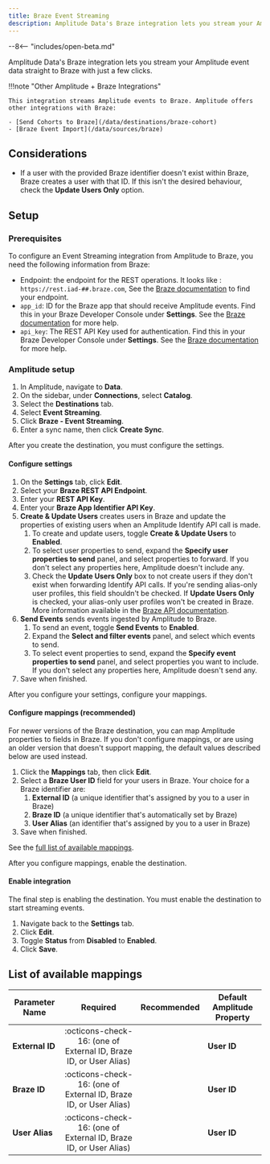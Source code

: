 ```yaml
---
title: Braze Event Streaming
description: Amplitude Data's Braze integration lets you stream your Amplitude event data straight to Braze with just a few clicks.
---
```


--8<-- "includes/open-beta.md"

Amplitude Data's Braze integration lets you stream your Amplitude event data straight to Braze with just a few clicks.

!!!note "Other Amplitude + Braze Integrations"

    This integration streams Amplitude events to Braze. Amplitude offers other integrations with Braze:

    - [Send Cohorts to Braze](/data/destinations/braze-cohort)
    - [Braze Event Import](/data/sources/braze)

## Considerations

- If a user with the provided Braze identifier doesn't exist within Braze, Braze creates a user with that ID. If this isn't the desired behaviour, check the **Update Users Only** option.

## Setup

### Prerequisites

To configure an Event Streaming integration from Amplitude to Braze, you need the following information from Braze:

- Endpoint: the endpoint for the REST operations. It looks like : `https://rest.iad-##.braze.com`, See the [Braze documentation](https://www.braze.com/docs/api/basics/#endpoints) to find your endpoint.
- `app_id`: ID for the Braze app that should receive Amplitude events. Find this in your Braze Developer Console under **Settings**. See the [Braze documentation](https://www.braze.com/docs/api/identifier_types/#the-app-identifier-api-key) for more help.
- `api_key`: The REST API Key used for authentication. Find this in your Braze Developer Console under **Settings**. See the [Braze documentation](https://www.braze.com/docs/api/basics/#rest-api-key) for more help.

### Amplitude setup

1. In Amplitude, navigate to **Data**.
2. On the sidebar, under **Connections**, select **Catalog**.
3. Select the **Destinations** tab.
4. Select **Event Streaming**.
5. Click **Braze - Event Streaming**.
6. Enter a sync name, then click **Create Sync**.

After you create the destination, you must configure the settings.

#### Configure settings

1. On the **Settings** tab, click **Edit**.
2. Select your **Braze REST API Endpoint**.
3. Enter your **REST API Key**.
4. Enter your **Braze App Identifier API Key**.
5. **Create & Update Users** creates users in Braze and update the properties of existing users when an Amplitude Identify API call is made.
      1. To create and update users, toggle **Create & Update Users** to **Enabled**.
      2. To select user properties to send, expand the **Specify user properties to send** panel, and select properties to forward. If you don't select any properties here, Amplitude doesn't include any.
      3. Check the **Update Users Only** box to not create users if they don't exist when forwarding Identify API calls. If you're sending alias-only user profiles, this field shouldn't be checked. If **Update Users Only** is checked, your alias-only user profiles won't be created in Braze. More information available in the [Braze API documentation](https://www.braze.com/docs/api/objects_filters/user_attributes_object).
6. **Send Events** sends events ingested by Amplitude to Braze.
      1. To send an event, toggle **Send Events** to **Enabled**.
      2. Expand the **Select and filter events** panel, and select which events to send.
      3. To select event properties to send, expand the **Specify event properties to send** panel, and select properties you want to include. If you don't select any properties here, Amplitude doesn't send any.
7. Save when finished.

After you configure your settings, configure your mappings.

#### Configure mappings (recommended)

For newer versions of the Braze destination, you can map Amplitude properties to fields in Braze. If you don't configure mappings, or are using an older version that doesn't support mapping, the default values described below are used instead.

1. Click the **Mappings** tab, then click **Edit**.
2. Select a **Braze User ID** field for your users in Braze. Your choice for a Braze identifier are:
    1. **External ID** (a unique identifier that's assigned by you to a user in Braze)
    2. **Braze ID** (a unique identifier that's automatically set by Braze)
    3. **User Alias** (an identifier that's assigned by you to a user in Braze)
3. Save when finished.

See the [full list of available mappings](#list-of-available-mappings).

After you configure mappings, enable the destination.

#### Enable integration

The final step is enabling the destination. You must enable the destination to start streaming events.

1. Navigate back to the **Settings** tab.
2. Click **Edit**.
3. Toggle **Status** from **Disabled** to **Enabled**.
4. Click **Save**.

## List of available mappings

| Parameter Name  | Required                                                          | Recommended | Default Amplitude Property |
|-----------------|:-----------------------------------------------------------------:|:-----------:|----------------------------|
| **External ID** | :octicons-check-16: (one of External ID, Braze ID, or User Alias) |             | **User ID**                |
| **Braze ID**    | :octicons-check-16: (one of External ID, Braze ID, or User Alias) |             | **User ID**                |
| **User Alias**  | :octicons-check-16: (one of External ID, Braze ID, or User Alias) |             | **User ID**                |
